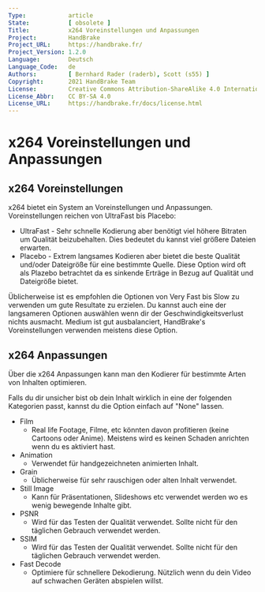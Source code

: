 ```yaml
---
Type:            article
State:           [ obsolete ]
Title:           x264 Voreinstellungen und Anpassungen
Project:         HandBrake
Project_URL:     https://handbrake.fr/
Project_Version: 1.2.0
Language:        Deutsch
Language_Code:   de
Authors:         [ Bernhard Rader (raderb), Scott (s55) ]
Copyright:       2021 HandBrake Team
License:         Creative Commons Attribution-ShareAlike 4.0 International
License_Abbr:    CC BY-SA 4.0
License_URL:     https://handbrake.fr/docs/license.html
---
```


x264 Voreinstellungen und Anpassungen
======================

## x264 Voreinstellungen
x264 bietet ein System an Voreinstellungen und Anpassungen. Voreinstellungen reichen von UltraFast bis Placebo:

-   UltraFast - Sehr schnelle Kodierung aber benötigt viel höhere Bitraten um Qualität beizubehalten. Dies bedeutet du kannst viel größere Dateien erwarten.
-   Placebo - Extrem langsames Kodieren aber bietet die beste Qualität und/oder Dateigröße für eine bestimmte Quelle. Diese Option wird oft als Plazebo betrachtet da es sinkende Erträge in Bezug auf Qualität und Dateigröße bietet.

Üblicherweise ist es empfohlen die Optionen von Very Fast bis Slow zu verwenden um gute Resultate zu erzielen. Du kannst auch eine der langsameren Optionen auswählen wenn dir der Geschwindigkeitsverlust nichts ausmacht. Medium ist gut ausbalanciert, HandBrake's Voreinstellungen verwenden meistens diese Option.

## x264 Anpassungen
Über die x264 Anpassungen kann man den Kodierer für bestimmte Arten von Inhalten optimieren.

Falls du dir unsicher bist ob dein Inhalt wirklich in eine der folgenden Kategorien passt, kannst du die Option einfach auf "None" lassen.

-   Film
    -   Real life Footage, Filme, etc könnten davon profitieren (keine Cartoons oder Anime). Meistens wird es keinen Schaden anrichten wenn du es aktiviert hast.
-   Animation
    -   Verwendet für handgezeichneten animierten Inhalt.
-   Grain
    -   Üblicherweise für sehr rauschigen oder alten Inhalt verwendet.
-   Still Image
    -   Kann für Präsentationen, Slideshows etc verwendet werden wo es wenig bewegende Inhalte gibt.
-   PSNR
    -   Wird für das Testen der Qualität verwendet. Sollte nicht für den täglichen Gebrauch verwendet werden.
-   SSIM
    -   Wird für das Testen der Qualität verwendet. Sollte nicht für den täglichen Gebrauch verwendet werden.
-   Fast Decode
    -   Optimiere für schnellere Dekodierung. Nützlich wenn du dein Video auf schwachen Geräten abspielen willst.
